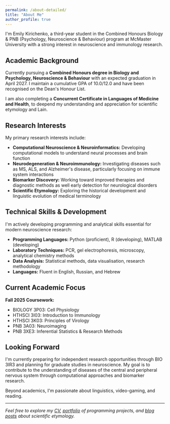```yaml
---
permalink: /about-detailed/
title: "About Me"
author_profile: true
---
```



I'm Emily Kirichenko, a third-year student in the Combined Honours Biology & PNB (Psychology, Neuroscience & Behaviour) program at McMaster University with a strong interest in neuroscience and immunology research.

## Academic Background

Currently pursuing a **Combined Honours degree in Biology and Psychology, Neuroscience & Behaviour** with an expected graduation in April 2027. I maintain a cumulative GPA of 10.0/12.0 and have been recognised on the Dean's Honour List.

I am also completing a **Concurrent Certificate in Languages of Medicine and Health**, to deepend my understanding and appreciation for scientific etymology and Lain.

## Research Interests

My primary research interests include:

- **Computational Neuroscience & Neuroinformatics:** Developing computational models to understand neural processes and brain function
- **Neurodegeneration & Neuroimmunology:** Investigating diseases such as MS, ALS, and Alzheimer's disease, particularly focusing on immune system interactions
- **Biomarker Discovery:** Working toward improved therapies and diagnostic methods as well early detection for neurological disorders
- **Scientific Etymology:** Exploring the historical development and linguistic evolution of medical terminology

## Technical Skills & Development

I'm actively developing programming and analytical skills essential for modern neuroscience research:

- **Programming Languages:** Python (proficient), R (developing), MATLAB (developing)
- **Laboratory Techniques:** PCR, gel electrophoresis, microscopy, analytical chemistry methods
- **Data Analysis:** Statistical methods, data visualisation, research methodology
- **Languages:** Fluent in English, Russian, and Hebrew

## Current Academic Focus

**Fall 2025 Coursework:**
- BIOLOGY 3P03: Cell Physiology
- HTHSCI 3I03: Introduction to Immunology  
- HTHSCI 3K03: Principles of Virology
- PNB 3A03: Neuroimaging
- PNB 3XE3: Inferential Statistics & Research Methods

## Looking Forward

I'm currently preparing for independent research opportunities through BIO 3IR3 and planning for graduate studies in neuroscience. My goal is to contribute to the understanding of diseases of the central and peripheral nervous system through computational approaches and biomarker research.

Beyond academics, I'm passionate about linguistics, video-gaming, and reading.

---

*Feel free to explore my [CV](/cv/), [portfolio](/portfolio/) of programming projects, and [blog posts](/year-archive/) about scientific etymology.*
